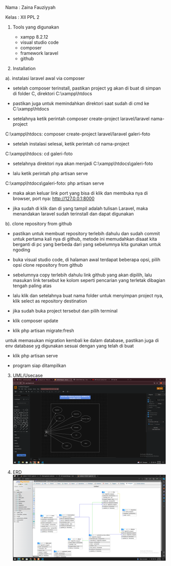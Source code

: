 Nama : Zaina Fauziyyah

Kelas : XII PPL 2

1. Tools yang digunakan
   - xampp 8.2.12
   - visual studio code
   - composer
   - framework laravel
   - github

2. Installation
   
a). instalasi laravel awal via composer

- setelah composer terinstall, pastikan project yg akan di buat di simpan di folder C, direktori C:\xampp\htdocs
  
- pastikan juga untuk memindahkan direktori saat sudah di cmd ke C:\xampp\htdocs
  
- setelahnya ketik perintah composer create-project laravel/laravel nama-project

C:\xampp\htdocs: composer create-project laravel/laravel galeri-foto

- setelah instalasi selesai, ketik perintah cd nama-project

C:\xampp\htdocs: cd galeri-foto

- setelahnya direktori nya akan menjadi C:\xampp\htdocs\galeri-foto
  
- lalu ketik perintah php artisan serve
  
C:\xampp\htdocs\galeri-foto: php artisan serve

- maka akan keluar link port yang bisa di klik dan membuka nya di browser, port nya:
http://127.0.0.1:8000

- jika sudah di klik dan di yang tampil adalah tulisan Laravel, maka menandakan laravel sudah terinstall dan dapat digunakan

b). clone repository from github

- pastikan untuk membuat repository terlebih dahulu dan sudah commit untuk pertama kali nya di github, metode ini memudahkan disaat kita berganti di pc yang berbeda dari yang sebelumnya kita gunakan untuk ngoding

- buka visual studio code, di halaman awal terdapat beberapa opsi, pilih opsi clone repository from github

- sebelumnya copy terlebih dahulu link github yang akan dipilih, lalu masukan link tersebut ke kolom seperti pencarian yang terletak dibagian tengah paling atas

- lalu klik dan setelahnya buat nama folder untuk menyimpan project nya, klik select as repository destination

- jika sudah buka project tersebut dan pilih terminal

- klik composer update

- klik php artisan migrate:fresh

untuk memasukan migration kembali ke dalam database, pastikan juga di env database yg digunakan sesuai dengan yang telah di buat

- klik php artisan serve

- program siap ditampilkan
   
3. UML/Usecase
   ![alt text](https://github.com/zainafauziyyah/galerifoto/blob/main/Screenshot%20(2).png?raw=true)

4. ERD
   ![alt text](https://github.com/zainafauziyyah/galerifoto/blob/main/public/Screenshot%20(1).png?raw=true)
